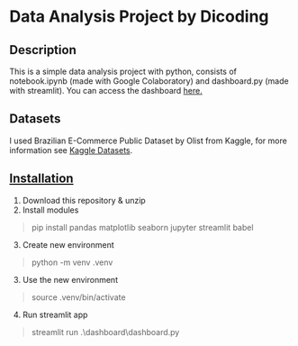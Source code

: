 # Data Analysis Project by Dicoding
## Description
This is a simple data analysis project with python, consists of notebook.ipynb (made with Google Colaboratory) and dashboard.py (made with streamlit). You can access the dashboard [here.](https://dashboardpy-dicoding.streamlit.app/)
## Datasets
I used Brazilian E-Commerce Public Dataset by Olist from Kaggle, for more information see [Kaggle Datasets](https://www.kaggle.com/datasets/olistbr/brazilian-ecommerce/data?select=olist_order_reviews_dataset.csv).
## [Installation](https://docs.streamlit.io/library/get-started/installation)
1. Download this repository & unzip
2. Install modules
> pip install pandas matplotlib seaborn jupyter streamlit babel   
3. Create new environment
> python -m venv .venv
3. Use the new environment
> source .venv/bin/activate
4. Run streamlit app
> streamlit run .\dashboard\dashboard.py

